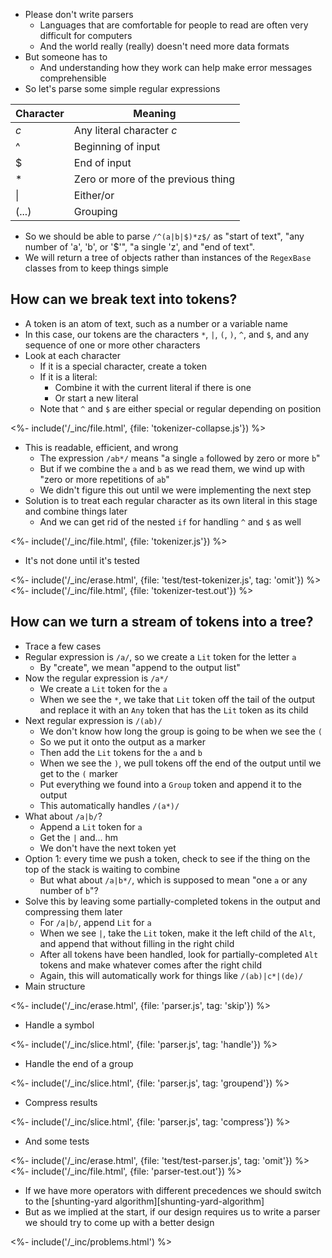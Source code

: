 ---
---

-   Please don't write parsers
    -   Languages that are comfortable for people to read are often very difficult for computers
    -   And the world really (really) doesn't need more data formats
-   But someone has to
    -   And understanding how they work can help make error messages comprehensible
-   So let's parse some simple regular expressions

| Character | Meaning |
| --------- | ------- |
| *c*       | Any literal character *c* |
| ^         | Beginning of input |
| $         | End of input |
| *         | Zero or more of the previous thing |
| \|        | Either/or |
| (...)     | Grouping |

-   So we should be able to parse `/^(a|b|$)*z$/` as
    "start of text",
    "any number of 'a', 'b', or '$'",
    "a single 'z',
    and "end of text".
-   We will return a tree of objects rather than instances of the `RegexBase` classes
    from <xref key="pattern-matching"></xref> to keep things simple

## How can we break text into tokens?

-   A <g key="token">token</g> is an atom of text, such as a number or a variable name
-   In this case, our tokens are the characters `*`, `|`, `(`, `)`, `^`, and `$`,
    and any sequence of one or more other characters
-   Look at each character
    -   If it is a special character, create a token
    -   If it is a literal:
        -   Combine it with the current literal if there is one
        -   Or start a new literal
    -   Note that `^` and `$` are either special or regular depending on position

<%- include('/_inc/file.html', {file: 'tokenizer-collapse.js'}) %>

-   This is readable, efficient, and wrong
    -   The expression `/ab*/` means "a single `a` followed by zero or more `b`"
    -   But if we combine the `a` and `b` as we read them,
        we wind up with "zero or more repetitions of `ab`"
    -   We didn't figure this out until we were implementing the next step
-   Solution is to treat each regular character as its own literal in this stage
    and combine things later
    -   And we can get rid of the nested `if` for handling `^` and `$` as well

<%- include('/_inc/file.html', {file: 'tokenizer.js'}) %>

-   It's not done until it's tested

<%- include('/_inc/erase.html', {file: 'test/test-tokenizer.js', tag: 'omit'}) %>
<%- include('/_inc/file.html', {file: 'tokenizer-test.out'}) %>

## How can we turn a stream of tokens into a tree?

-   Trace a few cases
-   Regular expression is `/a/`, so we create a `Lit` token for the letter `a`
    -   By "create", we mean "append to the output list"
-   Now the regular expression is `/a*/`
    -   We create a `Lit` token for the `a`
    -   When we see the `*`,
        we take that `Lit` token off the tail of the output
        and replace it with an `Any` token that has the `Lit` token as its child
-   Next regular expression is `/(ab)/`
    -   We don't know how long the group is going to be when we see the `(`
    -   So we put it onto the output as a marker
    -   Then add the `Lit` tokens for the `a` and `b`
    -   When we see the `)`, we pull tokens off the end of the output until we get to the `(` marker
    -   Put everything we found into a `Group` token and append it to the output
    -   This automatically handles `/(a*)/`
-   What about `/a|b/`?
    -   Append a `Lit` token for `a`
    -   Get the `|` and... hm
    -   We don't have the next token yet
-   Option 1: every time we push a token, check to see if the thing on the top of the stack is waiting to combine
    -   But what about `/a|b*/`, which is supposed to mean "one `a` or any number of `b`"?
-   Solve this by leaving some partially-completed tokens in the output and compressing them later
    -   For `/a|b/`, append `Lit` for `a`
    -   When we see `|`, take the `Lit` token,
        make it the left child of the `Alt`,
        and append that without filling in the right child
    -   After all tokens have been handled,
        look for partially-completed `Alt` tokens and make whatever comes after the right child
    -   Again, this will automatically work for things like `/(ab)|c*|(de)/`
-   Main structure

<%- include('/_inc/erase.html', {file: 'parser.js', tag: 'skip'}) %>

-   Handle a symbol

<%- include('/_inc/slice.html', {file: 'parser.js', tag: 'handle'}) %>

-   Handle the end of a group

<%- include('/_inc/slice.html', {file: 'parser.js', tag: 'groupend'}) %>

-   Compress results

<%- include('/_inc/slice.html', {file: 'parser.js', tag: 'compress'}) %>

-   And some tests

<%- include('/_inc/erase.html', {file: 'test/test-parser.js', tag: 'omit'}) %>
<%- include('/_inc/file.html', {file: 'parser-test.out'}) %>

-   If we have more operators with different <g key="precedence">precedences</g>
    we should switch to the [shunting-yard algorithm][shunting-yard-algorithm]
-   But as we implied at the start,
    if our design requires us to write a parser we should try to come up with a better design

<%- include('/_inc/problems.html') %>

